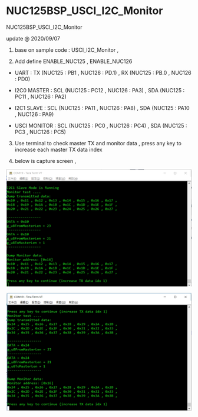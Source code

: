 # NUC125BSP_USCI_I2C_Monitor
 NUC125BSP_USCI_I2C_Monitor

update @ 2020/09/07

1. base on sample code : USCI_I2C_Monitor , 

2. Add define ENABLE_NUC125 , ENABLE_NUC126

- UART : TX (NUC125 : PB1 , NUC126 : PD.1) , RX (NUC125 : PB.0 , NUC126 : PD0)

- I2C0 MASTER : SCL (NUC125 : PC12 , NUC126 : PA3) , SDA (NUC125 : PC11 , NUC126 : PA2)

- I2C1 SLAVE :  SCL (NUC125 : PA11 , NUC126 : PA8) , SDA (NUC125 : PA10 , NUC126 : PA9)

- USCI MONITOR : SCL (NUC125 : PC0 , NUC126 : PC4) , SDA (NUC125 : PC3 , NUC126 : PC5)

3. Use terminal to check master TX and monitor data , press any key to increase each master TX data index

4. below is capture screen ,

![image](https://github.com/released/NUC125BSP_USCI_I2C_Monitor/blob/master/log.jpg)

![image](https://github.com/released/NUC125BSP_USCI_I2C_Monitor/blob/master/log2.jpg)